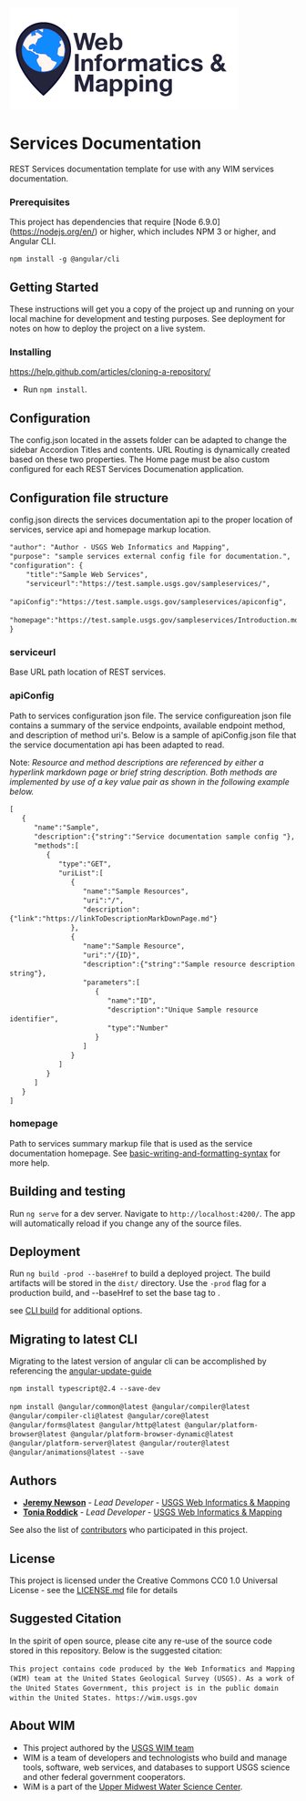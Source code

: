 ![WiM](wimlogo.png)

# Services Documentation

REST Services documentation template for use with any WIM services documentation.

### Prerequisites

This project has dependencies that require [Node 6.9.0] (https://nodejs.org/en/) or higher, which includes NPM 3 or higher, and Angular CLI.

```
npm install -g @angular/cli
```

## Getting Started

These instructions will get you a copy of the project up and running on your local machine for development and testing purposes. See deployment for notes on how to deploy the project on a live system.

### Installing

https://help.github.com/articles/cloning-a-repository/

* Run `npm install`. 

## Configuration

The config.json located in the assets folder can be adapted to change the sidebar Accordion Titles and contents. URL Routing is dynamically created based on these two properties. The Home page must be also custom configured for each REST Services Documenation application. 

## Configuration file structure
config.json directs the services documentation api to the proper location of services, service api and homepage markup location.

```"copyright": "2017 WIM - USGS",
"author": "Author - USGS Web Informatics and Mapping", 
"purpose": "sample services external config file for documentation.",
"configuration": {
    "title":"Sample Web Services",
    "serviceurl":"https://test.sample.usgs.gov/sampleservices/",
    "apiConfig":"https://test.sample.usgs.gov/sampleservices/apiconfig",        
    "homepage":"https://test.sample.usgs.gov/sampleservices/Introduction.md"
}
```

### serviceurl
Base URL path location of REST services.
	
### apiConfig
Path to services configuration json file.
The service configureation json file contains a summary of the service endpoints, available endpoint method, and description of method uri's. Below is a sample of apiConfig.json file that the service documentation api has been adapted to read.

Note: _Resource and method descriptions are referenced by either a hyperlink markdown page or brief string description. Both methods are implemented by use of a key value pair as shown in the following example below._

```
[  
   {  
      "name":"Sample",
      "description":{"string":"Service documentation sample config "},
      "methods":[  
         {  
            "type":"GET",
            "uriList":[  
               {  
                  "name":"Sample Resources",
                  "uri":"/",
                  "description":{"link":"https://linkToDescriptionMarkDownPage.md"}
               },
               {  
                  "name":"Sample Resource",
                  "uri":"/{ID}",
                  "description":{"string":"Sample resource description string"},
                  "parameters":[  
                     {  
                        "name":"ID",
                        "description":"Unique Sample resource identifier",
                        "type":"Number"
                     }
                  ]
               }
            ]
         }
      ]
   }
]
```


### homepage
Path to services summary markup file that is used as the service documentation homepage. See [basic-writing-and-formatting-syntax](https://help.github.com/articles/basic-writing-and-formatting-syntax/) for more help.

## Building and testing

Run `ng serve` for a dev server. 
Navigate to `http://localhost:4200/`. The app will automatically reload if you change any of the source files.

## Deployment

Run `ng build -prod --baseHref` to build a deployed project. The build artifacts will be stored in the `dist/` directory. Use the `-prod` flag for a production build, and --baseHref to set the base tag to <base href="">.

see [CLI build](https://github.com/angular/angular-cli/wiki/build) for additional options.

## Migrating to latest CLI

Migrating to the latest version of angular cli can be accomplished by referencing the [angular-update-guide](https://angular-update-guide.firebaseapp.com/)

```
npm install typescript@2.4 --save-dev

npm install @angular/common@latest @angular/compiler@latest @angular/compiler-cli@latest @angular/core@latest @angular/forms@latest @angular/http@latest @angular/platform-browser@latest @angular/platform-browser-dynamic@latest @angular/platform-server@latest @angular/router@latest @angular/animations@latest --save
```

## Authors

* **[Jeremy Newson](https://www.usgs.gov/staff-profiles/jeremy-k-newson)**  - *Lead Developer* - [USGS Web Informatics & Mapping](https://wim.usgs.gov/)
* **[Tonia Roddick](https://www.usgs.gov/staff-profiles/tonia-m-roddick)**  - *Lead Developer* - [USGS Web Informatics & Mapping](https://wim.usgs.gov/)

See also the list of [contributors](../../graphs/contributors) who participated in this project.

## License

This project is licensed under the Creative Commons CC0 1.0 Universal License - see the [LICENSE.md](LICENSE.md) file for details

## Suggested Citation

In the spirit of open source, please cite any re-use of the source code stored in this repository. Below is the suggested citation:

`This project contains code produced by the Web Informatics and Mapping (WIM) team at the United States Geological Survey (USGS). As a work of the United States Government, this project is in the public domain within the United States. https://wim.usgs.gov`


## About WIM

* This project authored by the [USGS WIM team](https://wim.usgs.gov)
* WIM is a team of developers and technologists who build and manage tools, software, web services, and databases to support USGS science and other federal government cooperators.
* WiM is a part of the [Upper Midwest Water Science Center](https://www.usgs.gov/centers/wisconsin-water-science-center).
